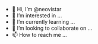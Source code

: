 - 👋 Hi, I’m @neovistar
- 👀 I’m interested in ...
- 🌱 I’m currently learning ...
- 💞️ I’m looking to collaborate on ...
- 📫 How to reach me ...

<!---
neovistar/neovistar is a ✨ special ✨ repository because its `README.md` (this file) appears on your GitHub profile.
You can click the Preview link to take a look at your changes.
--->
